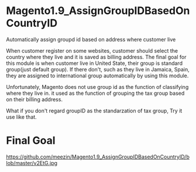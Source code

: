 # Magento1.9_AssignGroupIDBasedOnCountryID
Automatically assign groupd id based on address where customer live 


When customer register on some websites, customer should select the country where they live and it is saved as billing address. 
The final goal for this module is when customer live in United State, their group is standard group(just default group). 
If there don't, such as they live in Jamaica, Spain, they are assigned to international group automatically by using this module.

Unfortunately, Magento does not use group id as the function of classifying where they live in.
it used as the function of grouping the tax group based on their billing address. 

What if you don't regard groupID as the standarzation of tax group, Try it use like that. 



# Final Goal 

https://github.com/meezin/Magento1.9_AssignGroupIDBasedOnCountryID/blob/master/v2EtG.jpg
